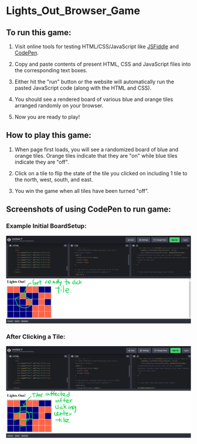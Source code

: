 # Lights_Out_Browser_Game

## To run this game:

1. Visit online tools for testing HTML/CSS/JavaScript like [JSFiddle](https://jsfiddle.net/) and [CodePen](https://codepen.io/pen/).

2. Copy and paste contents of present HTML, CSS and JavaScript files into the corresponding text boxes.

3. Either hit the "run" button or the website will automatically run the pasted JavaScript code (along with the HTML and CSS).

4. You should see a rendered board of various blue and orange tiles arranged randomly on your browser.

5. Now you are ready to play!

## How to play this game:

1. When page first loads, you will see a randomized board of blue and orange tiles. Orange tiles indicate that they are "on" while blue tiles indicate they are "off".

2. Click on a tile to flip the state of the tile you clicked on including 1 tile to the north, west, south, and east.

3. You win the game when all tiles have been turned "off".

## Screenshots of using CodePen to run game:

### Example Initial BoardSetup:

![Example Initial BoardSetup](Screenshots/ExampleInitialBoardSetup_With_Annotations.png)

### After Clicking a Tile:

![After Clicking a Tile](Screenshots/AfterClickingTile_With_Annotations.png)
